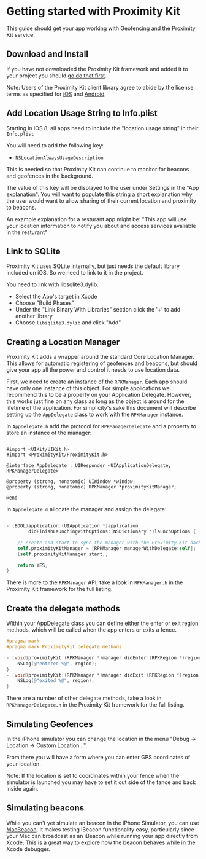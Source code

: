 # Getting started with Proximity Kit

This guide should get your app working with Geofencing and the Proximity Kit service.

## Download and Install

If you have not downloaded the Proximity Kit framework and added it to your project you should [go do that first](/download).

Note: Users of the Proximity Kit client library agree to abide by the license terms as
 specified for [iOS](license) and [Android](../android/license).

## Add Location Usage String to Info.plist

Starting in iOS 8, all apps need to include the "location usage string" in their `Info.plist`

You will need to add the following key:

- `NSLocationAlwaysUsageDescription`

This is needed so that Proximity Kit can continue to monitor for beacons and geofences in the background.

The value of this key will be displayed to the user under Settings in the "App explanation". You will want to populate this string a short explanation why the user would want to allow sharing of their current location and proximity to beacons.

An example explanation for a resturant app might be: "This app will use your location information to notify you about and access services avaliable in the resturant"

## Link to SQLite

Proximity Kit uses SQLite internally, but just needs the default library included on iOS. So we need to link to it in the project.

You need to link with libsqlite3.dylib.

- Select the App's target in Xcode
- Choose "Build Phases"
- Under the "Link Binary With Libraries" section click the '+' to add another library
- Choose `libsqlite3.dylib` and click "Add"

## Creating a Location Manager

Proximity Kit adds a wrapper around the standard Core Location Manager. This allows for automatic registering of geofences and beacons, but should give your app all the power and control it needs to use location data.

First, we need to create an instance of the `RPKManager`. Each app should have only one instance of this object. For simple applications we recommend this to be a property on your Application Delegate. However, this works just fine on any class as long as the object is around for the lifetime of the application. For simplicity's sake this document will describe setting up the `AppDelegate` class to work with the `RPKManager` instance.

In `AppDelegate.h` add the protocol for `RPKManagerDelegate` and a property to store an instance of the manager:

```objc

#import <UIKit/UIKit.h>
#import <ProximityKit/ProximityKit.h>

@interface AppDelegate : UIResponder <UIApplicationDelegate, RPKManagerDelegate>

@property (strong, nonatomic) UIWindow *window;
@property (strong, nonatomic) RPKManager *proximityKitManager;

@end
```

In `AppDelegate.m` allocate the manager and assign the delegate:

```objective-c

- (BOOL)application:(UIApplication *)application
        didFinishLaunchingWithOptions:(NSDictionary *)launchOptions {

    // create and start to sync the manager with the Proximity Kit backend
    self.proximityKitManager = [RPKManager managerWithDelegate:self];
    [self.proximityKitManager start];

    return YES;
}
```

There is more to the `RPKManager` API, take a look in `RPKManager.h` in the Proximity Kit framework for the full listing.

## Create the delegate methods

Within your AppDelegate class you can define either the enter or exit region methods, which will be called when the app enters or exits a fence.

```objective-c
#pragma mark -
#pragma mark ProximityKit delegate methods

- (void)proximityKit:(RPKManager *)manager didEnter:(RPKRegion *)region {
    NSLog(@"entered %@", region);
}
- (void)proximityKit:(RPKManager *)manager didExit:(RPKRegion *)region {
    NSLog(@"exited %@", region);
}
```

There are a number of other delegate methods, take a look in `RPKManagerDelegate.h` in the Proximity Kit framework for the full listing.

## Simulating Geofences

In the iPhone simulator you can change the location in the menu "Debug -> Location -> Custom Location...".

From there you will have a form where you can enter GPS coordinates of your location.

Note: If the location is set to coordinates within your fence when the simulator is launched you may have to set it out side of the fance and back inside again.

## Simulating beacons

While you can't yet simulate an beacon in the iPhone Simulator, you can use [MacBeacon](http://www.radiusnetworks.com/macbeacon-app.html). It makes testing iBeacon functionality easy, particularly since your Mac can broadcast as an iBeacon while running your app directly from Xcode. This is a great way to explore how the beacon behaves while in the Xcode debugger.



